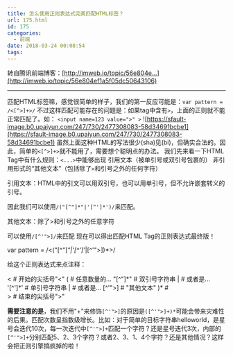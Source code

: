 ```yaml
---
title: 怎么使用正则表达式完美匹配HTML标签？
url: 175.html
id: 175
categories:
  - 前端
date: 2018-03-24 00:08:54
tags:
---
```


转自腾讯前端博客：[http://imweb.io/topic/56e804e...](http://imweb.io/topic/56e804ef1a5f05dc50643106)

* * *

匹配HTML标签嘛，感觉很简单的样子，我们的第一反应可能是：`var pattern = /<[^>]+>/` 不过这样匹配可能存在的问题是：如果tag中含有`>`，上面的正则就不能正常匹配了。如： `<input name=123 value=">" >` ![https://sfault-image.b0.upaiyun.com/247/730/2477308083-58d34691bcbe1](https://sfault-image.b0.upaiyun.com/247/730/2477308083-58d34691bcbe1) 虽然上面这种HTML的写法很少(sha)见(bi)，但确实合法的。因此，简单的`<[^>]+>`就不能用了，需要想个聪明点的办法。 我们先来看一下HTML Tag中有什么规则：`<...>`中能够出现 引用文本（被单引号或双引号包裹的） 非引用形式的“其他文本”（包括除了`>`和引号之外的任何字符）

引用文本：HTML中的引文可以用双引号，也可以用单引号，但不允许嵌套转义的引号。

因此我们可以使用`/("[^"]*"|'[^']*')/`来匹配。

其他文本：除了>和引号之外的任意字符

可以使用`/[^'">]/`来匹配 现在可以得出匹配HTML Tag的正则表达式最终版！

var pattern = /<("\[^"\]*"|'\[^'\]*'|\[^'">\])*>/

给这个正则表达式来点注释：

<                # 开始的尖括号"<"
    (            #     任意数量的...
        "\[^"\]\*"  #         双引号字符串
        |        #         或者是...
        '\[^'\]\*'  #         单引号字符串
        |        #         或者是...
        \[^'">\]   #         "其他文本"
    )\*           #         
\>                # 结束的尖括号">"

**需要注意的是**，我们不用"+"来修饰`[^'">]`的原因是`([^'">]+)*`可能会带来灾难性的后果。匹配次数呈指数级增长。比如：对于简单的目标字符串helloworld，是星号会迭代10次，每一次迭代中`[^'">]+`匹配一个字符？还是星号迭代3次，内部的`[^'">]+`分别匹配5、2、3个字符？或者2、3、1、4个字符？还是其他情况？这样会把正则引擎搞疯掉的啦！